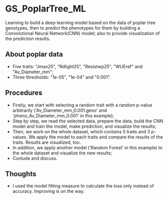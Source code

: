 # GS_PoplarTree_ML

Learning to build a deep learning model 
based on the data of poplar tree genotypes, 
then to predict the phenotypes for them
by building a Convolutional Neural Network(CNN) model; 
also to provide visualization of the prediction results.

## About poplar data

- Five traits: "Jmax25", "Rdlight25", "Resistwp25", "WUEref" and "Av_Diameter_mm"; 
- Three thresholds: "1e-05", "1e-04" and "0.001".
  
## Procedures

- Firstly, we start with selecting a random trait with a random p-value arbitrarily ('Av_Diameter_mm_0.001.geno' and 'pheno_Av_Diameter_mm_0.001' in this example);
- Step by step, we read the selected data, prepare the data, build the CNN model and train the model, make prediction, and visualize the results;
- Then, we work on the whole dataset, which contains 5 traits and 3 p-values. We apply the model to each traits and compare the results of the traits. Results are visualized, too.
- In addition, we apply another model ('Random Forest' in this example) to the whole dataset and visualize the new results;
- Conlude and discuss.

## Thoughts

- I used the model fitting measure to calculate the loss only instead of accuracy. Improving is on the way.
